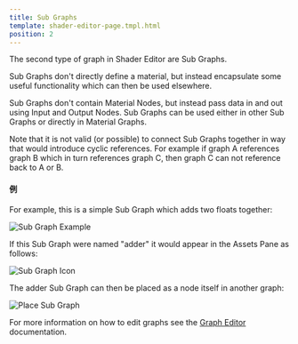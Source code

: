 ```yaml
---
title: Sub Graphs
template: shader-editor-page.tmpl.html
position: 2
---
```


The second type of graph in Shader Editor are Sub Graphs.

Sub Graphs don't directly define a material, but instead encapsulate some useful functionality which can then be used elsewhere.

Sub Graphs don't contain Material Nodes, but instead pass data in and out using Input and Output Nodes. Sub Graphs can be used either in other Sub Graphs or directly in Material Graphs.

Note that it is not valid (or possible) to connect Sub Graphs together in way that would introduce cyclic references. For example if graph A references graph B which in turn references graph C, then graph C can not reference back to A or B.

#### 例

For example, this is a simple Sub Graph which adds two floats together:

![Sub Graph Example][1]

If this Sub Graph were named "adder" it would appear in the Assets Pane as follows:

![Sub Graph Icon][2]

The adder Sub Graph can then be placed as a node itself in another graph:

![Place Sub Graph][3]

For more information on how to edit graphs see the [Graph Editor][1] documentation.

[1]: /images/shader-editor/overview-graph-sub-graph.png
[2]: /images/shader-editor/overview-graph-sub-graph-icon.png
[3]: /images/shader-editor/overview-graph-place-sub-graph.gif

